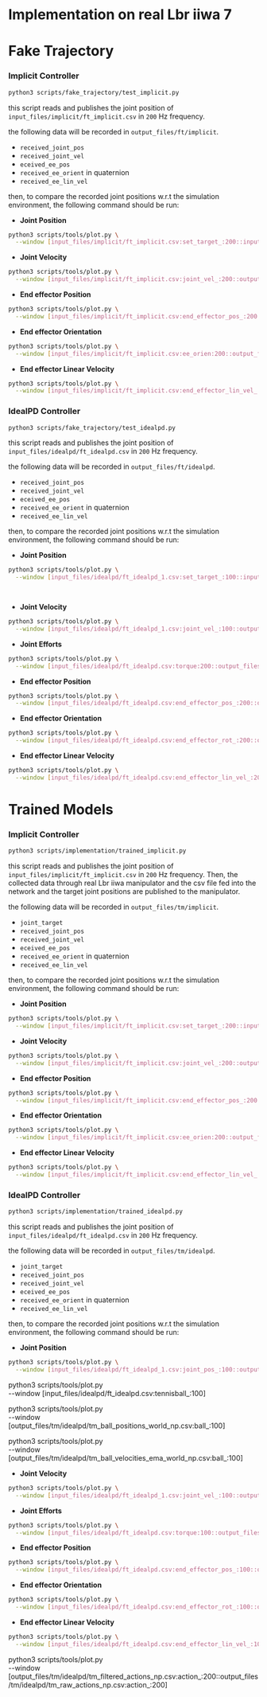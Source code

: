 # Implementation on real Lbr iiwa 7



# Fake Trajectory

### Implicit Controller

```sh
python3 scripts/fake_trajectory/test_implicit.py
```

this script reads and publishes the joint position of `input_files/implicit/ft_implicit.csv` in `200` Hz frequency.

the following data will be recorded in `output_files/ft/implicit`.

- `received_joint_pos`
- `received_joint_vel`
- `eceived_ee_pos`
- `received_ee_orient` in quaternion
- `received_ee_lin_vel`

then, to compare the recorded joint positions w.r.t the simulation environment, the following command should be run:

- **Joint Position**

```sh
python3 scripts/tools/plot.py \
  --window [input_files/implicit/ft_implicit.csv:set_target_:200::input_files/implicit/ft_implicit.csv:joint_pos_:200::output_files/ft/implicit/ft_received_joint_pos_np.csv:joint_:200]
```

- **Joint Velocity**

```sh
python3 scripts/tools/plot.py \
  --window [input_files/implicit/ft_implicit.csv:joint_vel_:200::output_files/ft/implicit/ft_received_joint_vel_np.csv:joint_:200]
```

- ****End effector Position****

```sh
python3 scripts/tools/plot.py \
  --window [input_files/implicit/ft_implicit.csv:end_effector_pos_:200::output_files/ft/implicit/ft_received_ee_pos_np.csv:pos_:200]
```

- ****End effector Orientation****

```sh
python3 scripts/tools/plot.py \
  --window [input_files/implicit/ft_implicit.csv:ee_orien:200::output_files/ft/implicit/ft_received_ee_orient_np.csv:or_:200]
```

- ****End effector Linear Velocity****

```sh
python3 scripts/tools/plot.py \
  --window [input_files/implicit/ft_implicit.csv:end_effector_lin_vel_:200::output_files/ft/implicit/ft_received_ee_lin_vel_np.csv:lin_vel_:200]
```

### IdealPD Controller

```sh
python3 scripts/fake_trajectory/test_idealpd.py
```
this script reads and publishes the joint position of `input_files/idealpd/ft_idealpd.csv` in `200` Hz frequency.

the following data will be recorded in `output_files/ft/idealpd`.

- `received_joint_pos`
- `received_joint_vel`
- `eceived_ee_pos`
- `received_ee_orient` in quaternion
- `received_ee_lin_vel`

then, to compare the recorded joint positions w.r.t the simulation environment, the following command should be run:

- **Joint Position**

```sh
python3 scripts/tools/plot.py \
  --window [input_files/idealpd/ft_idealpd_1.csv:set_target_:100::input_files/idealpd/ft_idealpd_1.csv:joint_pos_:100::output_files/ft/idealpd/ft_received_joint_pos_np.csv:joint_:400]

  
```


- **Joint Velocity**

```sh
python3 scripts/tools/plot.py \
  --window [input_files/idealpd/ft_idealpd_1.csv:joint_vel_:100::output_files/ft/idealpd/ft_received_joint_vel_np.csv:joint_:400]
```

- **Joint Efforts**

```sh
python3 scripts/tools/plot.py \
  --window [input_files/idealpd/ft_idealpd.csv:torque:200::output_files/ft/idealpd_3/ft_received_joint_effort_np.csv:joint_:200]
```

- ****End effector Position****

```sh
python3 scripts/tools/plot.py \
  --window [input_files/idealpd/ft_idealpd.csv:end_effector_pos_:200::output_files/ft/idealpd_3/ft_received_ee_pos_np.csv:pos_:200]
```

- ****End effector Orientation****

```sh
python3 scripts/tools/plot.py \
  --window [input_files/idealpd/ft_idealpd.csv:end_effector_rot_:200::output_files/ft/idealpd_7/ft_received_ee_orient_np.csv:or_:200]
```

- ****End effector Linear Velocity****

```sh
python3 scripts/tools/plot.py \
  --window [input_files/idealpd/ft_idealpd.csv:end_effector_lin_vel_:200::output_files/ft/idealpd_7/ft_received_ee_lin_vel_np.csv:lin_vel_:200]
```

# Trained Models

### Implicit Controller

```sh
python3 scripts/implementation/trained_implicit.py
```

this script reads and publishes the joint position of `input_files/implicit/ft_implicit.csv` in `200` Hz frequency. Then, the collected data through real Lbr iiwa manipulator and the csv file fed into the network and the target joint positions are published to the manipulator.

the following data will be recorded in `output_files/tm/implicit`.

- `joint_target`
- `received_joint_pos`
- `received_joint_vel`
- `eceived_ee_pos`
- `received_ee_orient` in quaternion
- `received_ee_lin_vel`

then, to compare the recorded joint positions w.r.t the simulation environment, the following command should be run:

- **Joint Position**

```sh
python3 scripts/tools/plot.py \
  --window [input_files/implicit/ft_implicit.csv:set_target_:200::input_files/implicit/ft_implicit.csv:joint_pos_:200::output_files/tm/implicit/tm_received_joint_target_np.csv:joint_:200::output_files/tm/implicit/tm_received_joint_pos_np.csv:joint_:200]
```


- **Joint Velocity**

```sh
python3 scripts/tools/plot.py \
  --window [input_files/implicit/ft_implicit.csv:joint_vel_:200::output_files/tm/implicit/tm_received_joint_vel_np.csv:joint_:200]
```

- ****End effector Position****

```sh
python3 scripts/tools/plot.py \
  --window [input_files/implicit/ft_implicit.csv:end_effector_pos_:200::output_files/tm/implicit/tm_received_ee_pos_np.csv:pos_:200]
```

- ****End effector Orientation****

```sh
python3 scripts/tools/plot.py \
  --window [input_files/implicit/ft_implicit.csv:ee_orien:200::output_files/tm/implicit/tm_received_ee_orientation_np.csv:or_:200]
```

- ****End effector Linear Velocity****

```sh
python3 scripts/tools/plot.py \
  --window [input_files/implicit/ft_implicit.csv:end_effector_lin_vel_:200::output_files/tm/implicit/tm_received_ee_vel_np.csv:lin_vel_:200]
```

### IdealPD Controller

```sh
python3 scripts/implementation/trained_idealpd.py
```
this script reads and publishes the joint position of `input_files/idealpd/ft_idealpd.csv` in `200` Hz frequency.

the following data will be recorded in `output_files/tm/idealpd`.
- `joint_target`
- `received_joint_pos`
- `received_joint_vel`
- `eceived_ee_pos`
- `received_ee_orient` in quaternion
- `received_ee_lin_vel`

then, to compare the recorded joint positions w.r.t the simulation environment, the following command should be run:

- **Joint Position**

```sh
python3 scripts/tools/plot.py \
  --window [input_files/idealpd/ft_idealpd_1.csv:joint_pos_:100::output_files/tm/idealpd/tm_received_joint_pos_np.csv:joint_:100]
```

python3 scripts/tools/plot.py \
  --window [input_files/idealpd/ft_idealpd.csv:tennisball_:100]

python3 scripts/tools/plot.py \
--window [output_files/tm/idealpd/tm_ball_positions_world_np.csv:ball_:100]

python3 scripts/tools/plot.py \
--window [output_files/tm/idealpd/tm_ball_velocities_ema_world_np.csv:ball_:100]


- **Joint Velocity**

```sh
python3 scripts/tools/plot.py \
  --window [input_files/idealpd/ft_idealpd_1.csv:joint_vel_:100::output_files/tm/idealpd/tm_received_joint_vel_np.csv:joint_:100]
```

- **Joint Efforts**

```sh
python3 scripts/tools/plot.py \
  --window [input_files/idealpd/ft_idealpd.csv:torque:100::output_files/tm/idealpd/tm_received_joint_effort_np.csv:joint_:200]
```

- ****End effector Position****

```sh
python3 scripts/tools/plot.py \
  --window [input_files/idealpd/ft_idealpd.csv:end_effector_pos_:100::output_files/tm/idealpd/tm_received_ee_pos_np.csv:pos_:100]
```

- ****End effector Orientation****

```sh
python3 scripts/tools/plot.py \
  --window [input_files/idealpd/ft_idealpd.csv:end_effector_rot_:100::output_files/tm/idealpd/tm_received_ee_orientation_np.csv:or_:100]
```

- ****End effector Linear Velocity****

```sh
python3 scripts/tools/plot.py \
  --window [input_files/idealpd/ft_idealpd.csv:end_effector_lin_vel_:100::output_files/tm/idealpd/tm_received_ee_vel_np.csv:lin_vel_:200]
```


python3 scripts/tools/plot.py \
  --window [output_files/tm/idealpd/tm_filtered_actions_np.csv:action_:200::output_files/tm/idealpd/tm_raw_actions_np.csv:action_:200]
